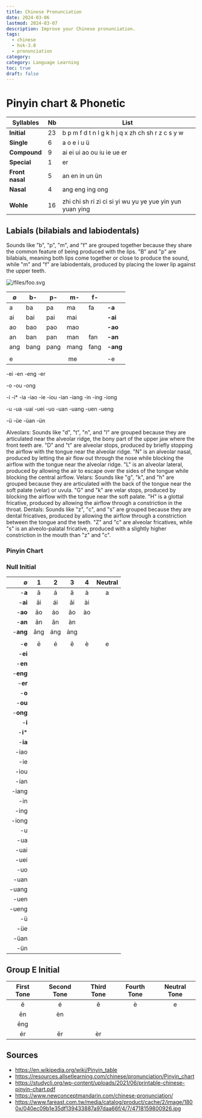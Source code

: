 ```yaml
---
title: Chinese Pronunciation
date: 2024-03-06
lastmod: 2024-03-07
description: Improve your Chinese pronunciation.
tags:
  - chinese
  - hsk-3.0
  - pronunciation
category:
category: Language Learning
toc: true
draft: false
---
```


# Pinyin chart & Phonetic

| Syllables       | Nb  | List                                                     |
| --------------- | --- | -------------------------------------------------------- |
| **Initial**     | 23  | b p m f d t n l g k h j q x zh ch sh r z c s y w         |
| **Single**      | 6   | a o e i u ü                                              |
| **Compound**    | 9   | ai ei ui ao ou iu ie ue er                               |
| **Special**     | 1   | er                                                       |
| **Front nasal** | 5   | an en in un ün                                           |
| **Nasal**       | 4   | ang eng ing ong                                          |
|                 |     |                                                          |
| **Wohle**       | 16  | zhi chi sh ri zi ci si yi wu yu ye yue yin yun yuan ying |

## Labials (bilabials and labiodentals)

Sounds like "b", "p", "m", and "f" are grouped together because they share the common feature of being produced with the lips. "B" and "p" are bilabials, meaning both lips come together or close to produce the sound, while "m" and "f" are labiodentals, produced by placing the lower lip against the upper teeth.

![/files/foo.svg](/files/foo.svg)

| ∅   | b-   | p-   | m-   | f-   |          |
| --- | ---- | ---- | ---- | ---- | -------- |
| a   | ba   | pa   | ma   | fa   | **-a**   |
| ai  | bai  | pai  | mai  |      | **-ai**  |
| ao  | bao  | pao  | mao  |      | **-ao**  |
| an  | ban  | pan  | man  | fan  | **-an**  |
| ang | bang | pang | mang | fang | **-ang** |
|     |      |      |      |      |          |
| e   |      |      |  me  |      | -e       |

-ei
-en
-eng
-er

-o
-ou
-ong

-i
-i\*
-ia
-iao
-ie
-iou
-ian
-iang
-in
-ing
-iong

-u
-ua
-uai
-uei
-uo
-uan
-uang
-uen
-ueng

-ü
-üe
-üan
-ün

Alveolars: Sounds like "d", "t", "n", and "l" are grouped because they are articulated near the alveolar ridge, the bony part of the upper jaw where the front teeth are. "D" and "t" are alveolar stops, produced by briefly stopping the airflow with the tongue near the alveolar ridge. "N" is an alveolar nasal, produced by letting the air flow out through the nose while blocking the airflow with the tongue near the alveolar ridge. "L" is an alveolar lateral, produced by allowing the air to escape over the sides of the tongue while blocking the central airflow.
Velars: Sounds like "g", "k", and "h" are grouped because they are articulated with the back of the tongue near the soft palate (velar) or uvula. "G" and "k" are velar stops, produced by blocking the airflow with the tongue near the soft palate. "H" is a glottal fricative, produced by allowing the airflow through a constriction in the throat.
Dentals: Sounds like "z", "c", and "s" are grouped because they are dental fricatives, produced by allowing the airflow through a constriction between the tongue and the teeth. "Z" and "c" are alveolar fricatives, while "s" is an alveolo-palatal fricative, produced with a slightly higher constriction in the mouth than "z" and "c".

### Pinyin Chart

### Null Initial

|        ∅ |  1  |  2  |  3  |  4  | Neutral |
| -------: | :-: | :-: | :-: | :-: | :-----: |
|   -**a** |  ā  |  á  |  ǎ  |  à  |    a    |
|  -**ai** | āi  | ái  | ǎi  | ài  |         |
|  -**ao** | āo  | áo  | ǎo  | ào  |         |
|  -**an** | ān  | ǎn  | àn  |     |         |
| -**ang** | āng | áng | àng |     |         |
|          |     |     |     |     |         |
|   -**e** |  ē  |  é  |  ě  |  è  |    e    |
|  -**ei** |
|  -**en** |
| -**eng** |
|  -**er** |
|   -**o** |
|  -**ou** |
| -**ong** |
|   -**i** |
| -**i**\* |
|  -**ia** |
|     -iao |
|      -ie |
|     -iou |
|     -ian |
|    -iang |
|      -in |
|     -ing |
|    -iong |
|       -u |
|      -ua |
|     -uai |
|     -uei |
|      -uo |
|     -uan |
|    -uang |
|     -uen |
|    -ueng |
|       -ü |
|      -üe |
|     -üan |
|      -ün |

## Group E Initial

| First Tone | Second Tone | Third Tone | Fourth Tone | Neutral Tone |
| :--------: | :---------: | :--------: | :---------: | :----------: |
|     ē      |      é      |     ě      |      è      |      e       |
|     ēn     |     èn      |            |             |              |
|    ēng     |             |            |             |              |
|     ér     |     ěr      |     èr     |             |              |

## Sources

- https://en.wikipedia.org/wiki/Pinyin_table
- https://resources.allsetlearning.com/chinese/pronunciation/Pinyin_chart
- https://studycli.org/wp-content/uploads/2021/06/printable-chinese-pinyin-chart.pdf
- https://www.newconceptmandarin.com/chinese-pronunciation/
- https://www.fareast.com.tw/media/catalog/product/cache/2/image/1800x/040ec09b1e35df139433887a97daa66f/4/7/4718159800926.jpg

